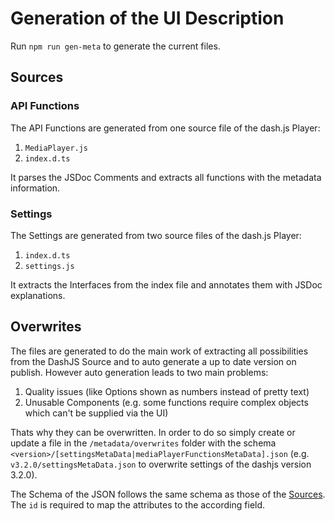 # Generation of the UI Description

Run `npm run gen-meta` to generate the current files.

## Sources

### API Functions

The API Functions are generated from one source file of the dash.js Player:

1. `MediaPlayer.js`
2. `index.d.ts`

It parses the JSDoc Comments and extracts all functions with the metadata information.

### Settings

The Settings are generated from two source files of the dash.js Player:

1. `index.d.ts`
2. `settings.js`

It extracts the Interfaces from the index file and annotates them with JSDoc explanations.

## Overwrites

The files are generated to do the main work of extracting all possibilities from the DashJS Source and to auto generate a up to date version on publish. However auto generation leads to two main problems:

1. Quality issues (like Options shown as numbers instead of pretty text)
2. Unusable Components (e.g. some functions require complex objects which can't be supplied via the UI)

Thats why they can be overwritten. In order to do so simply create or update a file in the `/metadata/overwrites` folder with the schema `<version>/[settingsMetaData|mediaPlayerFunctionsMetaData].json` (e.g. `v3.2.0/settingsMetaData.json` to overwrite settings of the dashjs version 3.2.0).

The Schema of the JSON follows the same schema as those of the [Sources](#Sources). The `id` is required to map the attributes to the according field.
